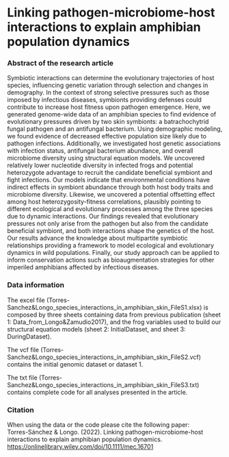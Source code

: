 # Linking pathogen-microbiome-host interactions to explain amphibian population dynamics

### Abstract of the research article

Symbiotic interactions can determine the evolutionary trajectories of host species, influencing genetic variation through selection and changes in demography. In the context of strong selective pressures such as those imposed by infectious diseases, symbionts providing defenses could contribute to increase host fitness upon pathogen emergence. Here, we generated genome-wide data of an amphibian species to find evidence of evolutionary pressures driven by two skin symbionts: a batrachochytrid fungal pathogen and an antifungal bacterium. Using demographic modeling, we found evidence of decreased effective population size likely due to pathogen infections. Additionally, we investigated host genetic associations with infection status, antifungal bacterium abundance, and overall microbiome diversity using structural equation models. We uncovered relatively lower nucleotide diversity in infected frogs and potential heterozygote advantage to recruit the candidate beneficial symbiont and fight infections. Our models indicate that environmental conditions have indirect effects in symbiont abundance through both host body traits and microbiome diversity. Likewise, we uncovered a potential offsetting effect among host heterozygosity-fitness correlations, plausibly pointing to different ecological and evolutionary processes among the three species due to dynamic interactions. Our findings revealed that evolutionary pressures not only arise from the pathogen but also from the candidate beneficial symbiont, and both interactions shape the genetics of the host. Our results advance the knowledge about multipartite symbiotic relationships providing a framework to model ecological and evolutionary dynamics in wild populations. Finally, our study approach can be applied to inform conservation actions such as bioaugmentation strategies for other imperiled amphibians affected by infectious diseases.

### Data information

The excel file (Torres-Sanchez&Longo_species_interactions_in_amphibian_skin_FileS1.xlsx) is composed by three sheets containing data from previous publication (sheet 1: Data_from_Longo&Zamudio2017), and the frog variables used to build our structural equation models (sheet 2: InitialDataset, and sheet 3: DuringDataset). 

The vcf file (Torres-Sanchez&Longo_species_interactions_in_amphibian_skin_FileS2.vcf) contains the initial genomic dataset or dataset 1. 

The txt file (Torres-Sanchez&Longo_species_interactions_in_amphibian_skin_FileS3.txt) contains complete code for all analyses presented in the article.


### Citation

When using the data or the code please cite the following paper:  
Torres-Sánchez & Longo. (2022). Linking pathogen-microbiome-host interactions to explain amphibian population dynamics.  https://onlinelibrary.wiley.com/doi/10.1111/mec.16701



